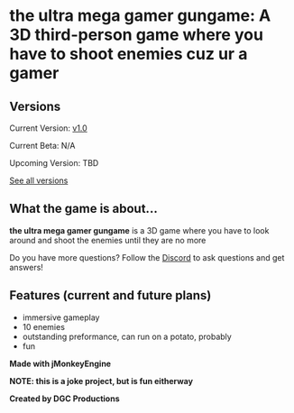 
# **the ultra mega gamer gungame: A 3D third-person game where you have to shoot enemies cuz ur a gamer**

## **Versions**
Current Version: [v1.0](https://github.com/DGCProductions/the-ultra-mega-gamer-gungame/releases/tag/v1.0)

Current Beta: N/A

Upcoming Version: TBD

[See all versions](https://github.com/DGCProductions/the-ultra-mega-gamer-gungame/releases)

## **What the game is about...**

**the ultra mega gamer gungame** is a 3D game where you have to look around and shoot the enemies until they are no more

Do you have more questions? Follow the [Discord](https://discord.gg/JvyF9Pq) to ask questions and get answers!

## **Features (current and future plans)**
- immersive gameplay
- 10 enemies
- outstanding preformance, can run on a potato, probably
- fun
 
 **Made with jMonkeyEngine**
 
 **NOTE: this is a joke project, but is fun eitherway**
 
 **Created by DGC Productions**
